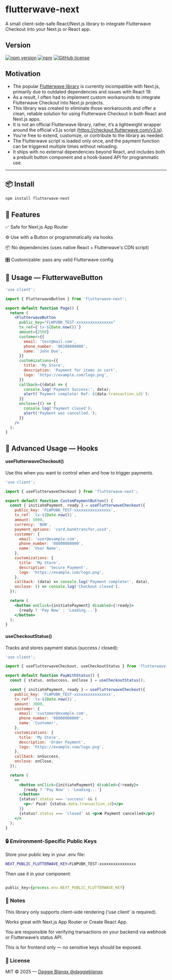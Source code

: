 # flutterwave-next

A small client-side-safe React/Next.js library to integrate Flutterwave Checkout into your Next.js or React app.

## Version

[![npm version](https://badge.fury.io/js/flutterwave-next.svg)](https://badge.fury.io/js/flutterwave-next)
[![npm](https://img.shields.io/npm/dt/flutterwave-next.svg)](https://www.npmjs.com/package/flutterwave-next)
[![GitHub license](https://img.shields.io/github/license/oluwaseunolufemi/flutterwave-next.svg)](https://img.shields.io/github/license/oluwaseunolufemi/flutterwave-next.svg)

## Motivation

- The popular [Flutterwave library](https://github.com/Flutterwave/React-v3/issues/60) is currently incompatible with Next.js, primarily due to outdated dependencies and issues with React 19.
- As a result, I often had to implement custom workarounds to integrate Flutterwave Checkout into Next.js projects.
- This library was created to eliminate those workarounds and offer a clean, reliable solution for using Flutterwave Checkout in both React and Next.js apps.
- It is not an official Flutterwave library, rather, it’s a lightweight wrapper around the official v3.js script (https://checkout.flutterwave.com/v3.js).
- You’re free to extend, customize, or contribute to the library as needed.
- The Flutterwave script is loaded only once, and the payment function can be triggered multiple times without reloading.
- It ships with no external dependencies beyond React, and includes both a prebuilt button component and a hook-based API for programmatic use.

---

## 📦 Install

```bash
npm install flutterwave-next
```

## 🚀 Features

✅ Safe for Next.js App Router

⚙️ Use with a Button or programmatically via hooks

📦 No dependencies (uses native React + Flutterwave's CDN script)

🎛 Customizable: pass any valid Flutterwave config

## 🧩 Usage — FlutterwaveButton

```jsx
'use client';

import { FlutterwaveButton } from 'flutterwave-next';

export default function Page() {
  return (
    <FlutterwaveButton
      public_key="FLWPUBK_TEST-xxxxxxxxxxxxxxxx"
      tx_ref={`tx-${Date.now()}`}
      amount={2500}
      customer={{
        email: 'test@mail.com',
        phone_number: '08100000000',
        name: 'John Doe',
      }}
      customizations={{
        title: 'My Store',
        description: 'Payment for items in cart',
        logo: 'https://example.com/logo.png',
      }}
      callback={(data) => {
        console.log('Payment Success:', data);
        alert(`Payment complete! Ref: ${data.transaction_id}`);
      }}
      onclose={() => {
        console.log('Payment closed');
        alert('Payment was cancelled.');
      }}
    />
  );
}
```

## 🎣 Advanced Usage — Hooks

#### useFlutterwaveCheckout()

Use this when you want to control when and how to trigger payments.

```jsx
'use client';

import { useFlutterwaveCheckout } from 'flutterwave-next';

export default function CustomPaymentButton() {
  const { initiatePayment, ready } = useFlutterwaveCheckout({
    public_key: 'FLWPUBK_TEST-xxxxxxxxxxxxxxxx',
    tx_ref: `tx-${Date.now()}`,
    amount: 5000,
    currency: 'NGN',
    payment_options: 'card,banktransfer,ussd',
    customer: {
      email: 'user@example.com',
      phone_number: '08000000000',
      name: 'User Name',
    },
    customizations: {
      title: 'My Store',
      description: 'Secure Payment',
      logo: 'https://example.com/logo.png',
    },
    callback: (data) => console.log('Payment complete!', data),
    onclose: () => console.log('Checkout closed'),
  });

  return (
    <button onClick={initiatePayment} disabled={!ready}>
      {ready ? 'Pay Now' : 'Loading...'}
    </button>
  );
}
```

#### useCheckoutStatus()

Tracks and stores payment status (success / closed):

```jsx
'use client';

import { useFlutterwaveCheckout, useCheckoutStatus } from 'flutterwave-next';

export default function PayWithStatus() {
  const { status, onSuccess, onClose } = useCheckoutStatus();

  const { initiatePayment, ready } = useFlutterwaveCheckout({
    public_key: 'FLWPUBK_TEST-xxxxxxxxxxxxxxxx',
    tx_ref: `tx-${Date.now()}`,
    amount: 3000,
    customer: {
      email: 'customer@example.com',
      phone_number: '08000000000',
      name: 'Customer',
    },
    customizations: {
      title: 'My Store',
      description: 'Order Payment',
      logo: 'https://example.com/logo.png',
    },
    callback: onSuccess,
    onclose: onClose,
  });

  return (
    <>
      <button onClick={initiatePayment} disabled={!ready}>
        {ready ? 'Pay Now' : 'Loading...'}
      </button>
      {status?.status === 'success' && (
        <p>✅ Paid: {status.data.transaction_id}</p>
      )}
      {status?.status === 'closed' && <p>❌ Payment cancelled</p>}
    </>
  );
}
```

### 🔒 Environment-Specific Public Keys

Store your public key in your .env file:

```bash
NEXT_PUBLIC_FLUTTERWAVE_KEY=FLWPUBK_TEST-xxxxxxxxxxxxxxxx
```

Then use it in your component:

```js

public_key={process.env.NEXT_PUBLIC_FLUTTERWAVE_KEY}
```

### 🧠 Notes

This library only supports client-side rendering ('use client' is required).

Works great with Next.js App Router or Create React App.

You are responsible for verifying transactions on your backend via webhook or Flutterwave’s status API.

This is for frontend only — no sensitive keys should be exposed.

### 📄 License

MIT © 2025 — [Daggie Blanqx @daggieblanqx](https://github.com/daggieblanqx)
